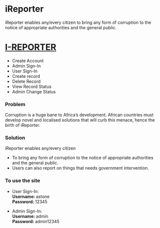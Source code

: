 # iReporter
iReporter enables any/every citizen to bring any form of corruption to the notice of appropriate authorities and the general public.

<div class="container">
                        <a href="index.html"><h1>I-REPORTER</h1></a>
                    <ul>
                        <li>Create Account</li>
                        <li>Admin Sign-In</li>
                        <li>User Sign-In</li>
                      <li>Create record</li>
                      <li>Delete Record</li>
                      <li>View Record Status</li>
                      <li>Admin Change Status</li>
                    </ul>
                </div>
            </nav>
    <div class="container" >
  <div class="block-right">
                    <h3>Problem</h3>
                    <p>Corruption is a huge bane to Africa’s development. African countries must develop novel and
                    localised solutions that will curb this menace, hence the birth of iReporter.</p>
            </div>
            <div class="block-right">
                    <h3>Solution</h3>
                    <p>iReporter enables any/every citizen 
                        <ul>
                            <li>To bring any form of corruption to the notice of appropriate authorities and the
                    general public.</li>
                    <li> Users can also report on things that needs government intervention.</li>
                </ul></p>
            </div>
                <div class="block-right">
                    <h3>To use the site</h3>
                    <ul>
                      <li><p>User Sign-In: <br/><strong>Username: </strong>astone<br/><strong>Password: </strong>12345</p></li>
                <li><p>Admin Sign-In: <br/><strong>Username: </strong>admin<br/><strong>Password: </strong>admin12345</p></li>
                </ul>
            </div>
           
